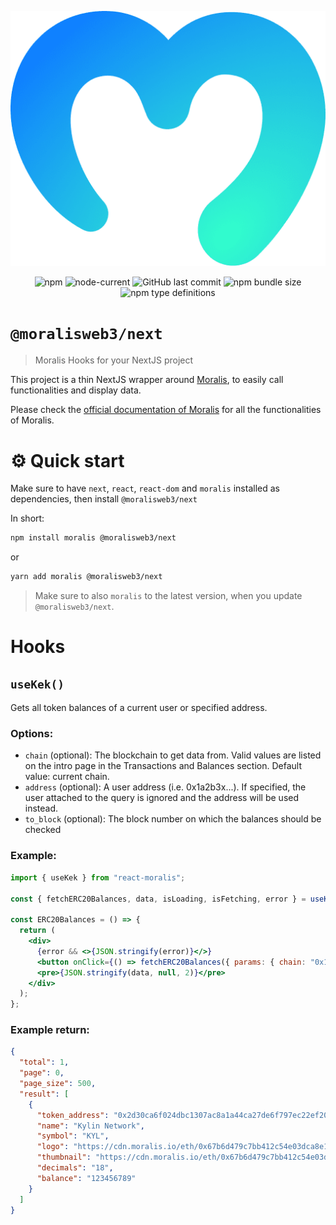 <div align="center">
    <p align="center">
      <img src="./.readme/MoralisLogo.png" alt="Moralis NextJS" />
    </p>
</div>

<div align="center">

![npm](https://img.shields.io/npm/v/@moralisweb3/next)
![node-current](https://img.shields.io/node/v/@moralisweb3/next)
![GitHub last commit](https://img.shields.io/github/last-commit/MoralisWeb3/@moralisweb3/next)
![npm bundle size](https://img.shields.io/bundlephobia/minzip/@moralisweb3/next)
![npm type definitions](https://img.shields.io/npm/types/@moralisweb3/next)

</div>

# `@moralisweb3/next`

> Moralis Hooks for your NextJS project

This project is a thin NextJS wrapper around [Moralis](https://moralis.io/), to easily call functionalities and display data.

Please check the [official documentation of Moralis](https://docs.moralis.io/) for all the functionalities of Moralis.

# ⚙️ Quick start

Make sure to have `next`, `react`, `react-dom` and `moralis` installed as dependencies, then install `@moralisweb3/next`

In short:

```sh
npm install moralis @moralisweb3/next
```

or

```sh
yarn add moralis @moralisweb3/next
```

> Make sure to also  `moralis` to the latest version, when you update `@moralisweb3/next`.

# Hooks

## `useKek()` 

Gets all token balances of a current user or specified address. 

### Options:
- `chain` (optional): The blockchain to get data from. Valid values are listed on the intro page in the Transactions and Balances section. Default value: current chain.
- `address` (optional): A user address (i.e. 0x1a2b3x...). If specified, the user attached to the query is ignored and the address will be used instead.
- `to_block` (optional): The block number on which the balances should be checked

### Example:
```jsx
import { useKek } from "react-moralis";

const { fetchERC20Balances, data, isLoading, isFetching, error } = useKek();

const ERC20Balances = () => {
  return (
    <div>
      {error && <>{JSON.stringify(error)}</>}
      <button onClick={() => fetchERC20Balances({ params: { chain: "0x1" } })}>Refetch</button>
      <pre>{JSON.stringify(data, null, 2)}</pre>
    </div>
  );
};

```

### Example return:
```json
{
  "total": 1,
  "page": 0,
  "page_size": 500,
  "result": [
    {
      "token_address": "0x2d30ca6f024dbc1307ac8a1a44ca27de6f797ec22ef20627a1307243b0ab7d09",
      "name": "Kylin Network",
      "symbol": "KYL",
      "logo": "https://cdn.moralis.io/eth/0x67b6d479c7bb412c54e03dca8e1bc6740ce6b99c.png",
      "thumbnail": "https://cdn.moralis.io/eth/0x67b6d479c7bb412c54e03dca8e1bc6740ce6b99c_thumb.png",
      "decimals": "18",
      "balance": "123456789"
    }
  ]
}
```